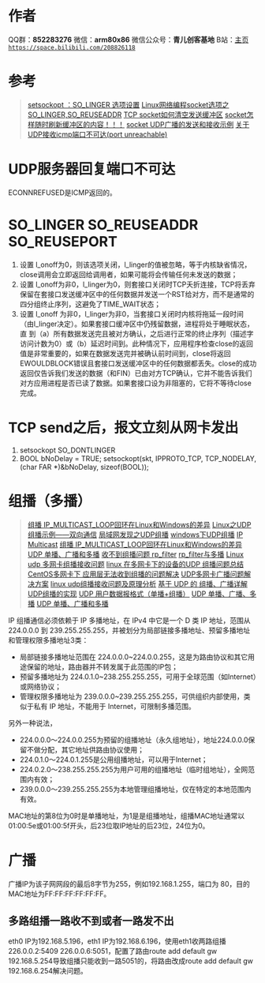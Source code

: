 ﻿# 作者
QQ群：**852283276**
微信：**arm80x86**
微信公众号：**青儿创客基地**
B站：[主页 `https://space.bilibili.com/208826118`](https://space.bilibili.com/208826118)

# 参考
> [setsockopt ：SO_LINGER 选项设置](https://blog.csdn.net/factor2000/article/details/3929816)
> [Linux网络编程socket选项之SO_LINGER,SO_REUSEADDR](https://blog.csdn.net/feiyinzilgd/article/details/5894300)
> [TCP socket如何清空发送缓冲区](https://bbs.csdn.net/topics/30018461)
> [socket怎样随时刷新缓冲区的内容！！！](https://bbs.csdn.net/topics/30018461)
> [socket UDP广播的发送和接收示例](https://blog.csdn.net/mao0514/article/details/89203203)
> [关于UDP接收icmp端口不可达(port unreachable)](http://blog.chinaunix.net/uid-28458801-id-4990181.html)

# UDP服务器回复端口不可达
ECONNREFUSED是ICMP返回的。

# SO_LINGER SO_REUSEADDR SO_REUSEPORT
1. 设置 l_onoff为0，则该选项关闭，l_linger的值被忽略，等于内核缺省情况，close调用会立即返回给调用者，如果可能将会传输任何未发送的数据；
2. 设置 l_onoff为非0，l_linger为0，则套接口关闭时TCP夭折连接，TCP将丢弃保留在套接口发送缓冲区中的任何数据并发送一个RST给对方，而不是通常的四分组终止序列，这避免了TIME_WAIT状态；
3. 设置 l_onoff 为非0，l_linger为非0，当套接口关闭时内核将拖延一段时间（由l_linger决定）。如果套接口缓冲区中仍残留数据，进程将处于睡眠状态，直 到（a）所有数据发送完且被对方确认，之后进行正常的终止序列（描述字访问计数为0）或（b）延迟时间到。此种情况下，应用程序检查close的返回值是非常重要的，如果在数据发送完并被确认前时间到，close将返回EWOULDBLOCK错误且套接口发送缓冲区中的任何数据都丢失。close的成功返回仅告诉我们发送的数据（和FIN）已由对方TCP确认，它并不能告诉我们对方应用进程是否已读了数据。如果套接口设为非阻塞的，它将不等待close完成。

# TCP send之后，报文立刻从网卡发出
1. setsockopt SO_DONTLINGER
2. BOOL bNoDelay = TRUE;
setsockopt(skt, IPPROTO_TCP, TCP_NODELAY, (char FAR *)&bNoDelay, sizeof(BOOL));

# 组播（多播）
> [组播 IP_MULTICAST_LOOP回环在Linux和Windows的差异](https://blog.csdn.net/lucky_greenegg/article/details/84938565)
> [Linux之UDP组播示例——双向通信](https://blog.csdn.net/qq_26600237/article/details/81036817)
> [局域网发现之UDP组播](https://blog.csdn.net/lixin88/article/details/55209630)
> [windows下UDP组播](https://blog.csdn.net/a1173356881/article/details/81608868)
> [IP Multicast](https://docs.microsoft.com/zh-cn/windows/win32/winsock/ip-multicast-2)
> [组播 IP_MULTICAST_LOOP回环在Linux和Windows的差异](https://blog.csdn.net/lucky_greenegg/article/details/84938565)
> [UDP 单播、广播和多播](https://www.cnblogs.com/lidabo/p/5865045.html)
> [收不到组播问题 rp_filter](https://blog.csdn.net/sz_liao/article/details/9278849)
> [rp_filter与多播](https://blog.csdn.net/winlerman/article/details/49587381)
> [Linux udp 多网卡组播接收问题](https://bbs.csdn.net/topics/391070884)
> [linux 在多网卡下的设备的UDP 组播问题总结](https://blog.csdn.net/little_water/article/details/52550514?utm_source=blogxgwz8)
> [CentOS多网卡下 应用层无法收到组播的问题解决](https://blog.csdn.net/norsd/article/details/61196474)
> [UDP多网卡广播问题解决方案](https://blog.csdn.net/wmx313880747/article/details/44942499)
> [linux udp组播接收问题及原理分析](https://blog.csdn.net/rcfalcon/article/details/35221759)
> [基于 UDP 的 组播、广播详解](https://www.cnblogs.com/schips/p/12552534.html)
> [UDP组播的实现](https://blog.csdn.net/gua_MASS/article/details/51339096)
> [UDP 用户数据报格式（单播+组播）](https://blog.csdn.net/u010018619/article/details/79415128)
> [UDP 单播、广播、多播](https://www.cnblogs.com/yyy1234/p/10417383.html)
> [UDP 单播、广播和多播](https://www.cnblogs.com/lidabo/p/5865045.html)

IP 组播通信必须依赖于 IP 多播地址，在 IPv4 中它是一个 D 类 IP 地址，范围从 224.0.0.0 到 239.255.255.255，并被划分为局部链接多播地址、预留多播地址和管理权限多播地址3类：
- 局部链接多播地址范围在 224.0.0.0~224.0.0.255，这是为路由协议和其它用途保留的地址，路由器并不转发属于此范围的IP包；
- 预留多播地址为 224.0.1.0~238.255.255.255，可用于全球范围（如Internet）或网络协议；
- 管理权限多播地址为 239.0.0.0~239.255.255.255，可供组织内部使用，类似于私有 IP 地址，不能用于 Internet，可限制多播范围。

另外一种说法，
- 224.0.0.0～224.0.0.255为预留的组播地址（永久组地址），地址224.0.0.0保留不做分配，其它地址供路由协议使用；
- 224.0.1.0～224.0.1.255是公用组播地址，可以用于Internet；
- 224.0.2.0～238.255.255.255为用户可用的组播地址（临时组地址），全网范围内有效；
- 239.0.0.0～239.255.255.255为本地管理组播地址，仅在特定的本地范围内有效。

MAC地址的第8位为0时是单播地址，为1是是组播地址，组播MAC地址通常以01:00:5e或01:00:5f开头，后23位取IP地址的后23位，24位为0。

# 广播
广播IP为该子网网段的最后8字节为255，例如192.168.1.255，端口为 80，目的MAC地址为FF:FF:FF:FF:FF:FF。

## 多路组播一路收不到或者一路发不出
eth0 IP为192.168.5.196，eth1 IP为192.168.6.196，使用eth1收两路组播226.0.0.2:5409 226.0.0.6:5051，配置了路由route add default gw 192.168.5.254导致组播只能收到一路5051的，将路由改成route add default gw 192.168.6.254解决问题。

